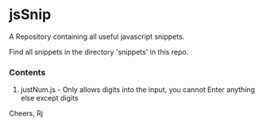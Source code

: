 # jsSnip
A Repository containing all useful javascript snippets.

Find all snippets in the directory 'snippets' in this repo.


### Contents

1. justNum.js - Only allows digits into the input, you cannot Enter anything else except digits



Cheers,
Rj
